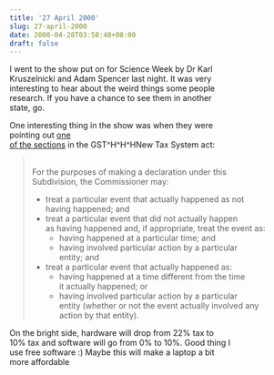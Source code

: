 ```yaml
---
title: '27 April 2000'
slug: 27-april-2000
date: 2000-04-28T03:58:48+08:00
draft: false
---
```


I went to the show put on for Science Week by Dr Karl\
Kruszelnicki and Adam Spencer last night. It was very\
interesting to hear about the weird things some people\
research. If you have a chance to see them in another\
state, go.

One interesting thing in the show was when they were\
pointing out [one\
of the
sections](http://scaletext.law.gov.au/html/comact/10/5967/1/CM005070.htm)
in the GST\^H\^H\^HNew Tax System act:

> \
> For the purposes of making a declaration under this\
> Subdivision, the Commissioner may:
>
> -   treat a particular event that actually happened as not\
>     having happened; and
> -   treat a particular event that did not actually happen\
>     as having happened and, if appropriate, treat the event as:
>     -   having happened at a particular time; and
>     -   having involved particular action by a particular\
>         entity; and
> -   treat a particular event that actually happened as:
>     -   having happened at a time different from the time\
>         it actually happened; or
>     -   having involved particular action by a particular\
>         entity (whether or not the event actually involved any\
>         action by that entity).

On the bright side, hardware will drop from 22% tax to\
10% tax and software will go from 0% to 10%. Good thing I\
use free software :) Maybe this will make a laptop a bit\
more affordable
